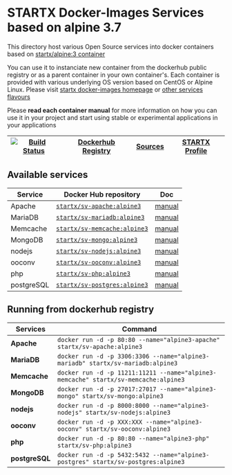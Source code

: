 # STARTX Docker-Images Services based on alpine 3.7

This directory host various Open Source services into docker containers based on [startx/alpine:3 container](https://hub.docker.com/r/startx/alpine)

You can use it to instanciate new container from the dockerhub public registry 
or as a parent container in your own container's. 
Each container is provided with various underlying OS version based on CentOS or 
Alpine Linux. Please visit [startx docker-images homepage](https://github.com/startxfr/docker-images/)
or [other services flavours](https://github.com/startxfr/docker-images/Services#container-flavours)

Please **read each container manual** for more information on how you can use it in 
your project and start using stable or experimental applications in your applications

| [![Build Status](https://travis-ci.org/startxfr/docker-images.svg?branch=alpine3)](https://travis-ci.org/startxfr/docker-images) | [Dockerhub Registry](https://hub.docker.com/r/startx) | [Sources](https://github.com/startxfr/docker-images/)             | [STARTX Profile](https://github.com/startxfr) | 
|-------------------------------------------------------------------------------------------------------------------|-------------------------------------------------------|-------------------------------------------------------------------|-----------------------------------------------|

## Available services

| Service       | Docker Hub repository                                                     | Doc
|---------------|---------------------------------------------------------------------------|-----------------------------
| Apache        | [`startx/sv-apache:alpine3`](https://hub.docker.com/r/startx/sv-apache)      | [manual](apache/README.md)
| MariaDB       | [`startx/sv-mariadb:alpine3`](https://hub.docker.com/r/startx/sv-mariadb)    | [manual](mariadb/README.md)
| Memcache      | [`startx/sv-memcache:alpine3`](https://hub.docker.com/r/startx/sv-memcache)  | [manual](memcache/README.md) 
| MongoDB       | [`startx/sv-mongo:alpine3`](https://hub.docker.com/r/startx/sv-mongo)        | [manual](mongo/README.md)
| nodejs        | [`startx/sv-nodejs:alpine3`](https://hub.docker.com/r/startx/sv-nodejs)      | [manual](nodejs/README.md)
| ooconv        | [`startx/sv-ooconv:alpine3`](https://hub.docker.com/r/startx/sv-ooconv)      | [manual](ooconv/README.md)
| php           | [`startx/sv-php:alpine3`](https://hub.docker.com/r/startx/sv-php)            | [manual](php/README.md)
| postgreSQL    | [`startx/sv-postgres:alpine3`](https://hub.docker.com/r/startx/sv-postgres)  | [manual](postgres/README.md)


## Running from dockerhub registry

| Services            | Command                                                                        |
|---------------------|--------------------------------------------------------------------------------|
| **Apache**          | `docker run -d -p 80:80 --name="alpine3-apache" startx/sv-apache:alpine3`            | 
| **MariaDB**         | `docker run -d -p 3306:3306 --name="alpine3-mariadb" startx/sv-mariadb:alpine3`      | 
| **Memcache**        | `docker run -d -p 11211:11211 --name="alpine3-memcache" startx/sv-memcache:alpine3`  | 
| **MongoDB**         | `docker run -d -p 27017:27017 --name="alpine3-mongo" startx/sv-mongo:alpine3`        | 
| **nodejs**          | `docker run -d -p 8000:8000 --name="alpine3-nodejs" startx/sv-nodejs:alpine3`        | 
| **ooconv**          | `docker run -d -p XXX:XXX --name="alpine3-ooconv" startx/sv-ooconv:alpine3`          | 
| **php**             | `docker run -d -p 80:80 --name="alpine3-php" startx/sv-php:alpine3`                  | 
| **postgreSQL**      | `docker run -d -p 5432:5432 --name="alpine3-postgres" startx/sv-postgres:alpine3`    | 
